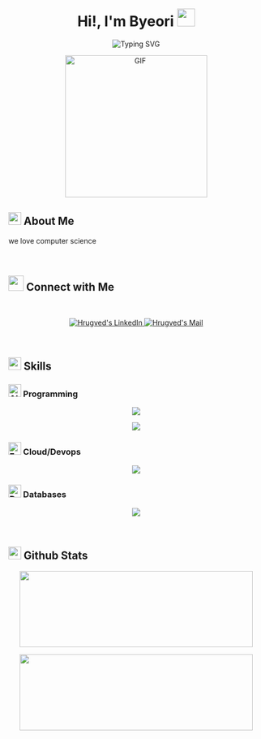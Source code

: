 <!--- ![](https://komarev.com/ghpvc/?username=byuly&style=flat&color=yellow) -->

<h1 align="center">Hi!,  I'm Byeori <img src=
"https://media.giphy.com/media/hvRJCLFzcasrR4ia7z/giphy.gif" width="35"></h1>

<div align="center" style="border: px solid #000000;>

[![Typing SVG](https://readme-typing-svg.demolab.com?font=Amatic+SC&pause=500&size=80&color=F7D838&center=true&vCenter=true&width=1800&height=220&lines=Computer+Science+Student;Software+Engineer;Software+Developer)](https://git.io/typing-svg)
</div>
<p align="center" >
 <img  height="280rem" alt="GIF" src="https://media.tenor.com/GfSX-u7VGM4AAAAC/coding.gif" />
 </p>

## <img src="https://c.tenor.com/NCRHhqkXrJYAAAAi/programmers-go-internet.gif" width="25">  <b>About Me</b>
we love computer science 
<br>

  





<br>

## <img src="https://media.giphy.com/media/LnQjpWaON8nhr21vNW/giphy.gif" width='30'> <b>Connect with Me</b>

 
 
<br>

<p align="center"><!-----Social Accounts------>

<p align="center">

 <a href="https://www.linkedin.com/in/byeorik">
 
 <img border="0" alt="Hrugved's LinkedIn" src="https://img.icons8.com/doodle/40/000000/linkedin--v2.png"/>
 </a>


 <a href="mailto:kimlbyeori@gmail.com">
 <img border="0" alt="Hrugved's Mail" src="https://img.icons8.com/doodle/38/000000/gmail-new.png"/>
 </a>
</p>

<br>

## <img  src="https://media2.giphy.com/media/QssGEmpkyEOhBCb7e1/giphy.gif?cid=ecf05e47a0n3gi1bfqntqmob8g9aid1oyj2wr3ds3mg700bl&rid=giphy.gif" width ="25"><b> Skills</b>

### <img src="https://raw.githubusercontent.com/Tarikul-Islam-Anik/Telegram-Animated-Emojis/main/Smileys/Alien%20Monster.webp" alt="Alien Monster" width="25" height="25" /> Programming 

<p align="center">
  <a href="https://skillicons.dev">
    <img src="https://skillicons.dev/icons?i=java,ts,js,py,cpp" />
  </a>
</p>
<p align="center">
  <a href="https://skillicons.dev">
    <img src="https://skillicons.dev/icons?i=html,css,react,nextjs,tailwind,vite" />
  </a>
</p>


### <img src="https://raw.githubusercontent.com/Tarikul-Islam-Anik/Telegram-Animated-Emojis/main/Smileys/Face%20In%20Clouds.webp" alt="Face In Clouds" width="25" height="25" /> Cloud/Devops
</p>
<p align="center">
  <a href="https://skillicons.dev">
    <img src="https://skillicons.dev/icons?i=docker,git,github,kubernetes,jenkins,cypress,postman,aws,azure,gcp" />
  </a>
</p>


### <img src="https://raw.githubusercontent.com/Tarikul-Islam-Anik/Telegram-Animated-Emojis/main/Smileys/Dotted%20Line%20Face.webp" alt="Dotted Line Face" width="25" height="25" /> Databases


</p>
<p align="center">
  <a href="https://skillicons.dev">
    <img src="https://skillicons.dev/icons?i=postgres,mysql,mongodb,firebase" />
  </a>
</p>
    

<br> 

## <img src="https://media.giphy.com/media/iY8CRBdQXODJSCERIr/giphy.gif" width="25"> <b>Github Stats</b>


 <p align="center"><img width="460" height="150" src="https://github-readme-stats.vercel.app/api/top-langs?username=byuly&show_icons=true&layout=compact&theme=tokyonight"/460/300"></p> 

<p align="center"><img width="460" height="150" src="https://github-readme-streak-stats.herokuapp.com/?user=byuly&theme=tokyonight&&fire=FF801F&currStreakNum=FFBE69&currStreakLabel=FFBE69"/460/300"></p>

<br>

